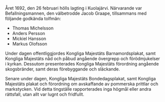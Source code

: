 Året 1692, den 26 februari
hölls lagting i Kuolajärvi.
Närvarande var Befallningsmannen,
den välbetrodde Jacob Graape, tillsammans med
följande godkända tolfmän:

- Thomas Michelsson
- Anders Persson
- Mickiel Hansson 
- Markus Olofsson

Under dagen offentliggjordes Kongliga Majestäts Barnamordsplakat,
samt Kongliga Majestäts nåd och påbud angående övergrepp och förödmjukelser i kyrkan.
Dessutom presenterades Kongliga Majestäts förordning angående skogsbränder,
samt deras förebyggande och släckande.

Senare under dagen, Kongliga Majestäts Bondedagsplakat,
samt Kongliga Majestäts plakat och förordning om avskaffande av pommerska prittlar och markstycken.
Vid detta tingställe rapporterades inga högmål eller andra rättsfall,
utan allt var lugnt och fridfullt.